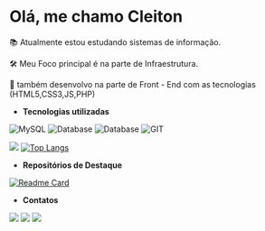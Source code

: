 # **Olá, me chamo Cleiton**

📚 Atualmente estou estudando sistemas de informação.

🛠 Meu Foco principal é na parte de Infraestrutura.

🔧 também desenvolvo na parte de Front - End com as tecnologias (HTML5,CSS3,JS,PHP)

<!--Seção de ferramentas utilizadas-->

* **Tecnologias utilizadas**

![MySQL](https://img.shields.io/badge/MySQL-00000F?style=for-the-badge&logo=mysql&logoColor=white)
![Database](https://img.shields.io/badge/Oracle-F80000?style=for-the-badge&logo=Oracle&logoColor=white)
![Database](https://img.shields.io/badge/MongoDB-4EA94B?style=for-the-badge&logo=mongodb&logoColor=white)
![GIT](https://img.shields.io/badge/GIT-E44C30?style=for-the-badge&logo=git&logoColor=white)

<!--Estatisticas do GitHub-->
![](https://github-readme-stats.vercel.app/api?username=CleitonMendesCG&show_icons=true&theme=codeSTACKr)
[![Top Langs](https://github-readme-stats.vercel.app/api/top-langs/?username=CleitonMendesCG&langs_count=6)](https://github.com/CleitonMendesCG&tema=blue)

<!--Repositórios mais relevantes-->

* **Repositórios de Destaque**

[![Readme Card](https://github-readme-stats.vercel.app/api/pin/?username=CleitonMendesCG&repo=Projetos-Front-End)](https://github.com/CleitonMendesCG/Projetos-Front-End)

<!--Meios de contato-->
- **Contatos**

![](https://img.shields.io/badge/LinkedIn-0077B5?style=for-the-badge&logo=linkedin&logoColor=white)
![](https://img.shields.io/badge/WhatsApp-25D366?style=for-the-badge&logo=whatsapp&logoColor=white)
![](https://img.shields.io/badge/Gmail-D14836?style=for-the-badge&logo=gmail&logoColor=white)

